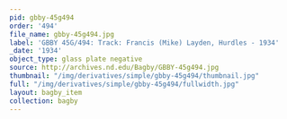 ```yaml
---
pid: gbby-45g494
order: '494'
file_name: gbby-45g494.jpg
label: 'GBBY 45G/494: Track: Francis (Mike) Layden, Hurdles - 1934'
_date: '1934'
object_type: glass plate negative
source: http://archives.nd.edu/Bagby/GBBY-45g494.jpg
thumbnail: "/img/derivatives/simple/gbby-45g494/thumbnail.jpg"
full: "/img/derivatives/simple/gbby-45g494/fullwidth.jpg"
layout: bagby_item
collection: bagby
---
```

